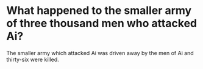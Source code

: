 # What happened to the smaller army of three thousand men who attacked Ai?

The smaller army which attacked Ai was driven away by the men of Ai and thirty-six were killed.
